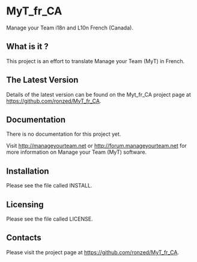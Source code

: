 # MyT_fr_CA
  Manage your Team i18n and L10n French (Canada).

## What is it ?
  This project is an effort to translate Manage your Team (MyT)
  in French.

## The Latest Version
  Details of the latest version can be found on the Myt_fr_CA
  project page at https://github.com/ronzed/MyT_fr_CA.

## Documentation

  There is no documentation for this project yet.

  Visit http://manageyourteam.net or http://forum.manageyourteam.net
  for more information on Manage your Team (MyT) software.

## Installation

  Please see the file called INSTALL.

## Licensing

  Please see the file called LICENSE.

## Contacts
  Please visit the project page at https://github.com/ronzed/MyT_fr_CA.
